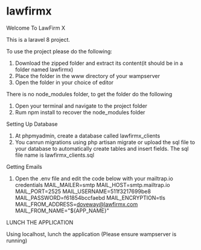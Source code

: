 # lawfirmx

Welcome To LawFirm X

This is a laravel 8 project.

To use the project please do the following:
1. Download the zipped folder and extract its content(it should be in a folder named lawfirmx)
2. Place the folder in the www directory of your wampserver
3. Open the folder in your choice of editor 

There is no node_modules folder, to get the folder do the following
1. Open your terminal and navigate to the project folder
2. Rum npm install to recover the node_modules folder

Setting Up Database
1. At phpmyadmin, create a database called lawfirmx_clients
2. You canrun migrations using php artisan migrate or upload the sql file to your database to automatically create tables and insert fields. The sql file name is lawfirmx_clients.sql

Getting Emails
1. Open the .env file and edit the code below with your mailtrap.io credentials
MAIL_MAILER=smtp
MAIL_HOST=smtp.mailtrap.io
MAIL_PORT=2525
MAIL_USERNAME=511f3217699be8
MAIL_PASSWORD=f61854bccfaebd
MAIL_ENCRYPTION=tls
MAIL_FROM_ADDRESS=doveway@lawfirmx.com
MAIL_FROM_NAME="${APP_NAME}"

LUNCH THE APPLICATION

Using localhost, lunch the application (Please ensure wampserver is running)
